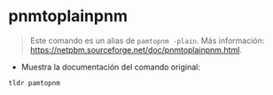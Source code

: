 # pnmtoplainpnm

> Este comando es un alias de `pamtopnm -plain`.
> Más información: <https://netpbm.sourceforge.net/doc/pnmtoplainpnm.html>.

- Muestra la documentación del comando original:

`tldr pamtopnm`

